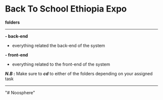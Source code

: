 # **Back To School Ethiopia Expo**

**folders**

---

**- back-end**

-   everything related the back-end of the system

**- front-end**

-   everything related to the front-end of the system

**_N.B_ :** Make sure to **_cd_** to either of the folders depending on your assigned task

---
"# Noosphere" 
